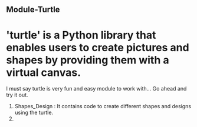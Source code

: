 ## Module-Turtle
 # 'turtle' is a Python library that enables users to create pictures and shapes by providing them with a virtual canvas.
  I must say turtle is very fun and easy module to work with...
  Go ahead and try it out.
  
  1. Shapes_Design : It contains code to create different shapes and designs using the turtle.
  2. 
  
